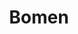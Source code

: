 ---
title: Bomen
name: trees
pdok: TOP10NL
sizes:
  - title: Klein
    url: https://s3.eu-central-1.amazonaws.com/atlas-novus/bomen-TOP10-klein.png
    size: 3.1
    width: 2125
    height: 2500
  - title: Middel
    url: https://s3.eu-central-1.amazonaws.com/atlas-novus/bomen-TOP10-middel.png
    size: 8.5
    width: 4250
    height: 5000
  - title: Groot
    url: https://s3.eu-central-1.amazonaws.com/atlas-novus/bomen-TOP10-groot.png
    size: 23.1
    width: 8500
    height: 10000
  - title: Poster
    url: https://s3.eu-central-1.amazonaws.com/atlas-novus/bomen-TOP10-poster.png
    size: 60.3
    width: 17000
    height: 20000
---